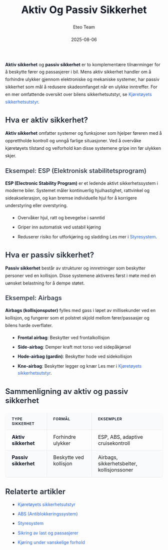 ﻿---
title: "Aktiv Og Passiv Sikkerhet"
date: 2025-08-06
draft: false
author: "Eteo Team"
description: "Guide to Aktiv Og Passiv Sikkerhet for Norwegian driving theory exam."
categories: ["Driving Theory"]
tags: ["driving", "theory", "safety"]
featured_image: "/blogs/teori/aktiv-og-passiv-sikkerhet/aktiv-og-passiv-sikkerhet-image.svg"
---
<style>
/* Base text styling */
.article-content {
  font-family: 'Inter', -apple-system, BlinkMacSystemFont, 'Segoe UI', Roboto, Oxygen, Ubuntu, Cantarell, 'Open Sans', 'Helvetica Neue', sans-serif;
  line-height: 1.6;
  color: #1f2937;
  font-size: 16px;
}
/* Headers */
h1 {
  font-size: 2rem;
  font-weight: 700;
  margin: 2rem 0 1.5rem;
  color: #111827;
}
h2 {
  font-size: 1.5rem;
  font-weight: 600;
  margin: 2rem 0 1rem;
  color: #1f2937;
}
h3 {
  font-size: 1.25rem;
  font-weight: 600;
  margin: 1.5rem 0 0.75rem;
  color: #374151;
}
/* Paragraphs */
p {
  margin: 1rem 0;
  line-height: 1.7;
}
/* Lists */
ul, ol {
  margin: 1rem 0 1rem 1.5rem;
  padding-left: 1rem;
}
li {
  margin-bottom: 0.5rem;
  line-height: 1.6;
}
/* Bold and emphasis text */
strong, b {
  font-weight: 700 !important;
  color: #111827;
}
em, i {
  font-style: italic;
  color: #374151;
}
strong em, b i, em strong, i b {
  font-weight: 700 !important;
  font-style: italic;
  color: #111827;
}
/* Links */
a {
  color: #2563eb;
  text-decoration: none;
  transition: color 0.2s ease;
}
a:hover {
  color: #1d4ed8;
  text-decoration: underline;
}
/* Code blocks */
pre, code {
  font-family: 'SFMono-Regular', Consolas, 'Liberation Mono', Menlo, monospace;
  background-color: #f3f4f6;
  border-radius: 0.375rem;
  font-size: 0.875em;
}
pre {
  padding: 1rem;
  overflow-x: auto;
  margin: 1rem 0;
}
code {
  padding: 0.2em 0.4em;
}
/* Blockquotes */
blockquote {
  border-left: 4px solid #e5e7eb;
  margin: 1.5rem 0;
  padding: 0.75rem 1rem 0.75rem 1.5rem;
  background-color: #f9fafb;
  color: #4b5563;
  font-style: italic;
}
/* Tables */
table {
  margin: 1.5rem auto !important;
  border-collapse: collapse !important;
  width: 100% !important;
  max-width: 100%;
  box-shadow: 0 1px 3px rgba(0,0,0,0.1) !important;
  border-radius: 0.5rem !important;
  overflow: hidden !important;
  border: 1px solid #e5e7eb !important;
  display: table !important;
}
th, td {
  padding: 0.75rem 1.25rem !important;
  text-align: left !important;
  border: 1px solid #e5e7eb !important;
  vertical-align: top;
}
th {
  background-color: #f9fafb !important;
  font-weight: 600 !important;
  color: #111827 !important;
  text-transform: uppercase !important;
  font-size: 0.75rem !important;
  letter-spacing: 0.05em !important;
}
tr:nth-child(even) {
  background-color: #f9fafb !important;
}
tr:hover {
  background-color: #f3f4f6 !important;
}
/* Responsive adjustments */
@media (max-width: 768px) {
  .article-content {
    font-size: 15px;
  }
  h1 { font-size: 1.75rem; }
  h2 { font-size: 1.375rem; }
  h3 { font-size: 1.125rem; }
  table {
    display: block !important;
    overflow-x: auto !important;
    -webkit-overflow-scrolling: touch;
  }
}
</style>
**Aktiv sikkerhet** og **passiv sikkerhet** er to komplementære tilnærminger for å beskytte fører og passasjerer i bil. Mens aktiv sikkerhet handler om å forhindre ulykker gjennom elektroniske og mekaniske systemer, har passiv sikkerhet som mål å redusere skadeomfanget når en ulykke inntreffer.
For en mer omfattende oversikt over bilens sikkerhetsutstyr, se [Kjøretøyets sikkerhetsutstyr](/blogs/teori/kjoretoyets-sikkerhetsutstyr "Kjøretøyets sikkerhetsutstyr - Oversikt over aktivt og passivt sikkerhetsutstyr").
## Hva er aktiv sikkerhet?
**Aktiv sikkerhet** omfatter systemer og funksjoner som hjelper føreren med å opprettholde kontroll og unngå farlige situasjoner. Ved å overvåke kjøretøyets tilstand og veiforhold kan disse systemene gripe inn før ulykken skjer.
### Eksempel: ESP (Elektronisk stabilitetsprogram)
**ESP (Electronic Stability Program)** er et ledende aktivt sikkerhetssystem i moderne biler. Systemet måler kontinuerlig hjulhastighet, rattvinkel og sideakselerasjon, og kan bremse individuelle hjul for å korrigere understyring eller overstyring.
* Overvåker hjul, ratt og bevegelse i sanntid
* Griper inn automatisk ved ustabil kjøring
* Reduserer risiko for utforkjøring og sladding
Les mer i [Styresystem](/blogs/teori/styresystem "Styresystem (servostyring, retningsstabilitet, dødgang, forstilling, lufttrykk, ESP m.m.)").
## Hva er passiv sikkerhet?
**Passiv sikkerhet** består av strukturer og innretninger som beskytter personer ved en kollisjon. Disse systemene aktiveres først i møte med en uønsket belastning for å dempe støtet.
### Eksempel: Airbags
**Airbags (kollisjonsputer)** fylles med gass i løpet av millisekunder ved en kollisjon, og fungerer som et polstret skjold mellom fører/passasjer og bilens harde overflater.
* **Frontal airbag**: Beskytter ved frontalkollisjon
* **Side-airbag**: Demper kraft mot torso ved sidepåkjørsel
* **Hode-airbag (gardin)**: Beskytter hode ved sidekollisjon
* **Kne-airbag**: Beskytter legger og knær
Les mer i [Kjøretøyets sikkerhetsutstyr](/blogs/teori/kjoretoyets-sikkerhetsutstyr "Kjøretøyets sikkerhetsutstyr - Oversikt over passivt sikkerhetsutstyr").
## Sammenligning av aktiv og passiv sikkerhet
| Type sikkerhet      | Formål                    | Eksempler                                   |
|---------------------|---------------------------|---------------------------------------------|
| **Aktiv sikkerhet** | Forhindre ulykker         | ESP, ABS, adaptive cruisekontroll           |
| **Passiv sikkerhet**| Beskytte ved kollisjon     | Airbags, sikkerhetsbelter, kollisjonssoner  |
## Relaterte artikler
* [Kjøretøyets sikkerhetsutstyr](/blogs/teori/kjoretoyets-sikkerhetsutstyr "Kjøretøyets sikkerhetsutstyr - Oversikt over aktivt og passivt sikkerhetsutstyr")
* [ABS (Antiblokkeringssystem)](/blogs/teori/abs-antiblokkeringssystem "ABS (Antiblokkeringssystem) - Prinsipper og fordeler")
* [Styresystem](/blogs/teori/styresystem "Styresystem (servostyring, retningsstabilitet, dødgang, forstilling, lufttrykk, ESP m.m.)")
* [Sikring av last og passasjerer](/blogs/teori/sikring-av-last-og-passasjerer "Sikring av last og passasjerer - Guide til sikker last- og passasjersikring")
* [Kjøring under vanskelige forhold](/blogs/teori/kjoring-under-vanskelige-forhold "Kjøring under vanskelige forhold - Tilpasning til vær- og føreforhold")